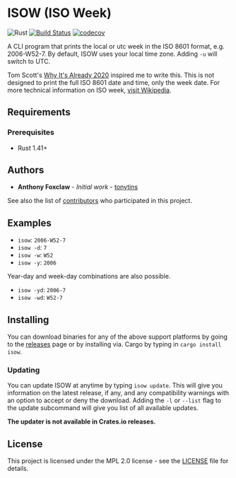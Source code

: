 # ISOW (ISO Week)

![Rust](https://github.com/tonytins/isow/workflows/Rust/badge.svg) [![Build Status](https://travis-ci.org/tonytins/isow.svg?branch=master)](https://travis-ci.org/tonytins/isow) [![codecov](https://codecov.io/gh/tonytins/isow/branch/master/graph/badge.svg)](https://codecov.io/gh/tonytins/isow)

A CLI program that prints the local or utc week in the ISO 8601 format, e.g. 2006-W52-7. By default, ISOW uses your local time zone. Adding ``-u`` will switch to UTC.

Tom Scott's [Why It's Already 2020](https://www.youtube.com/watch?v=D3jxx8Yyw1c) inspired me to write this. This is not designed to print the full ISO 8601 date and time, only the week date. For more technical information on ISO week, [visit Wikipedia](https://en.wikipedia.org/wiki/ISO_week_date).

## Requirements

### Prerequisites

- Rust 1.41+

## Authors

- **Anthony Foxclaw** - _Initial work_ - [tonytins](https://github.com/tonytins)

See also the list of [contributors](https://github.com/tonytins/isow/contributors) who participated in this project.

## Examples

- ``isow``: ``2006-W52-7``
- ``isow -d``: ``7``
- ``isow -w``: ``W52``
- ``isow -y``: ``2006``

Year-day and week-day combinations are also possible.

- ``isow -yd``: ``2006-7``
- ``isow -wd``: ``W52-7``

## Installing

You can download binaries for any of the above support platforms by going to the [releases](https://github.com/tonytins/isow/releases) page or by installing via. Cargo by typing in ``cargo install isow``.

### Updating

You can update ISOW at anytime by typing ``isow update``. This will give you information on the latest release, if any, and any compatibility warnings with an option to accept or deny the download. Adding the ``-l`` or ``--list`` flag to the update subcommand will give you list of all available updates.

**The updater is not available in Crates.io releases.**

## License

This project is licensed under the MPL 2.0 license - see the [LICENSE](LICENSE) file for details.
